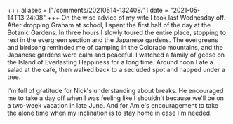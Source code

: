 +++
aliases = ["/comments/20210514-132408/"]
date = "2021-05-14T13:24:08"
+++
On the wise advice of my wife I took last Wednesday off. After dropping Graham at school, I spent the first half of the day at the Botanic Gardens. In three hours I slowly toured the entire place, stopping to rest in the evergreen section and the Japanese gardens. The evergreens and birdsong reminded me of camping in the Colorado mountains, and the Japanese gardens were calm and peaceful. I watched a family of geese on the Island of Everlasting Happiness for a long time. Around noon I ate a salad at the cafe, then walked back to a secluded spot and napped under a tree.

I'm full of gratitude for Nick's understanding about breaks. He encouraged me to take a day off when I was feeling like I shouldn't because we'll be on a two-week vacation in late June. And for Amie's encouragement to take the alone time when my inclination is to stay home in case I'm needed.

